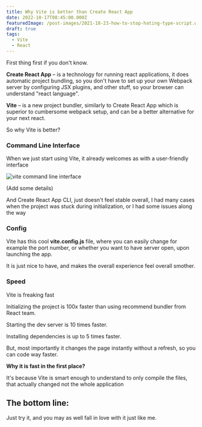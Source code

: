 ```yaml
---
title: Why Vite is better than Create React App
date: 2022-10-17T08:45:00.000Z
featuredImage: /post-images/2021-10-23-how-to-stop-hating-type-script.webp
draft: true
tags:
  - Vite
  - React
---
```

First thing first if you don't know.

**Create React App** – is a technology for running react applications, it does automatic project bundling, so you don't have to set up your own Webpack server by configuring JSX plugins, and other stuff, so your browser can understand "react language".

**Vite** – is a new project bundler, similarly to Create React App which is superior to cumbersome webpack setup, and can be a better alternative for your next react.

So why Vite is better?

### Command Line Interface

When we just start using Vite, it already welcomes as with a user-friendly interface

![vite command line interface](/post-images/animation.gif)

(Add some details)

And Create React App CLI, just doesn't feel stable overall, I had many cases when the project was stuck during initialization, or I had some issues along the way

### Config

Vite has this cool **vite.config.js** file, where you can easily change for example the port number, or whether you want to have server open, upon launching the app.

It is just nice to have, and makes the overall experience feel overall smother.

### Speed

Vite is freaking fast

Initializing the project is 100x faster than using recommend bundler from React team.

Starting the dev server is 10 times faster.

Installing dependencies is up to 5 times faster.

But, most importantly it changes the page instantly without a refresh, so you can code way faster.

**Why it is fast in the first place?**

It's because Vite is smart enough to understand to only compile the files, that actually changed not the whole application

## The bottom line:

Just try it, and you may as well fall in  love with it just like me.